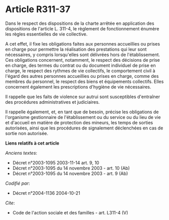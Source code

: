 # Article R311-37

Dans le respect des dispositions de la charte arrêtée en application des dispositions de l'article L. 311-4, le règlement de
fonctionnement énumère les règles essentielles de vie collective. 

A cet effet, il fixe les obligations faites aux personnes accueillies ou prises en charge pour permettre la réalisation des
prestations qui leur sont nécessaires, y compris lorsqu'elles sont délivrées hors de l'établissement. Ces obligations
concernent, notamment, le respect des décisions de prise en charge, des termes du contrat ou du document individuel de prise
en charge, le respect des rythmes de vie collectifs, le comportement civil à l'égard des autres personnes accueillies ou
prises en charge, comme des membres du personnel, le respect des biens et équipements collectifs. Elles concernent également
les prescriptions d'hygiène de vie nécessaires. 

Il rappelle que les faits de violence sur autrui sont susceptibles d'entraîner des procédures administratives et
judiciaires. 

Il rappelle également, et, en tant que de besoin, précise les obligations de l'organisme gestionnaire de l'établissement ou
du service ou du lieu de vie et d'accueil en matière de protection des mineurs, les temps de sorties autorisées, ainsi que
les procédures de signalement déclenchées en cas de sortie non autorisée.

**Liens relatifs à cet article**

_Anciens textes_:

  - Décret n°2003-1095 2003-11-14 art. 9, 10
  - Décret n°2003-1095 du 14 novembre 2003 - art. 10 (Ab)
  - Décret n°2003-1095 du 14 novembre 2003 - art. 9 (Ab)

_Codifié par_:

  - Décret n°2004-1136 2004-10-21

_Cite_:

  - Code de l'action sociale et des familles - art. L311-4 (V)
